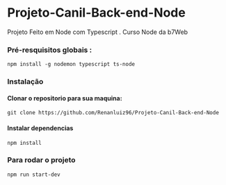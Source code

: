 # Projeto-Canil-Back-end-Node
Projeto Feito em Node com Typescript . Curso Node da b7Web

### Pré-resquisitos globais : 
`npm install -g nodemon typescript ts-node`

### Instalação
#### Clonar o repositorio para sua maquina:
`git clone https://github.com/Renanluiz96/Projeto-Canil-Back-end-Node`
#### Instalar dependencias
`npm install`

### Para rodar o projeto
`npm run start-dev`